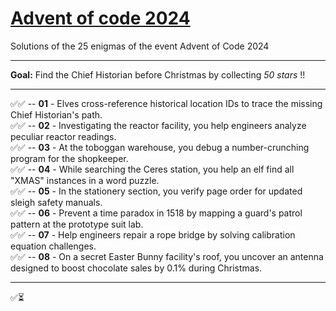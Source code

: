 # [Advent of code 2024](https://adventofcode.com/2024)
Solutions of the 25 enigmas of the event Advent of Code 2024

---
**Goal:** Find the Chief Historian before Christmas by collecting _50 stars_ !!

---

✅✅ -- **01** - Elves cross-reference historical location IDs to trace the missing Chief Historian's path.   
✅✅ -- **02** - Investigating the reactor facility, you help engineers analyze peculiar reactor readings.   
✅✅ -- **03** - At the toboggan warehouse, you debug a number-crunching program for the shopkeeper.   
✅✅ -- **04** - While searching the Ceres station, you help an elf find all "XMAS" instances in a word puzzle.   
✅✅ -- **05** - In the stationery section, you verify page order for updated sleigh safety manuals.   
✅✅ -- **06** - Prevent a time paradox in 1518 by mapping a guard's patrol pattern at the prototype suit lab.   
✅✅ -- **07** - Help engineers repair a rope bridge by solving calibration equation challenges.   
✅✅ -- **08** - On a secret Easter Bunny facility's roof, you uncover an antenna designed to boost chocolate sales by 0.1% during Christmas.


---
✅⏳
